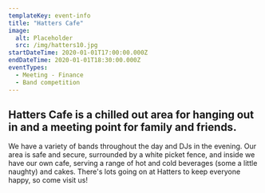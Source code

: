 ```yaml
---
templateKey: event-info
title: "Hatters Cafe"
image:
  alt: Placeholder
  src: /img/hatters10.jpg
startDateTime: 2020-01-01T17:00:00.000Z
endDateTime: 2020-01-01T18:30:00.000Z
eventTypes:
  - Meeting - Finance
  - Band competition
---
```

## Hatters Cafe is a chilled out area for hanging out in and a meeting point for family and friends.

We have a variety of bands throughout the day and DJs in the evening. Our area is safe and secure, surrounded by a white picket fence, and inside we have our own cafe, serving a range of hot and cold beverages (some a little naughty) and cakes. There's lots going on at Hatters to keep everyone happy, so come visit us!

